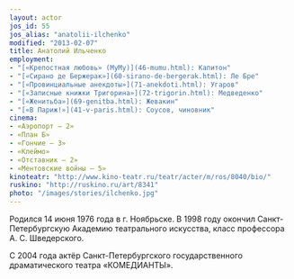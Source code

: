 ```yaml
---
layout: actor
jos_id: 55
jos_alias: "anatolii-ilchenko"
modified: "2013-02-07"
title: Анатолий Ильченко
employment:
- "[«Крепостная любовь» (МуМу)](46-mumu.html): Капитон"
- "[«Сирано де Бержерак»](60-sirano-de-bergerak.html): Ле Бре"
- "[«Провинциальные анекдоты»](71-anekdoti.html): Угаров"
- "[«Записные книжки Тригорина»](72-trigorin.html): Медведенко"
- "[«Женитьба»](69-genitba.html): Жевакин"
- "[«В Париж!»](41-v-paris.html): Соусов, чиновник"
cinema:
- «Аэропорт — 2»
- «План Б»
- «Гончие — 3»
- «Клеймо»
- «Отставник — 2»
- «Ментовские войны — 5»
kinoteatr: "http://www.kino-teatr.ru/teatr/acter/m/ros/8040/bio/"
ruskino: "http://ruskino.ru/art/8341"
photo: "/images/stories/ilchenko.jpg"
---
```


Родился 14 июня 1976 года в г. Ноябрьске. В 1998 году окончил Санкт-Петербургскую Академию театрального искусства, класс профессора А. С. Шведерского.

С 2004 года актёр Санкт-Петербургского государственного драматического театра «КОМЕДИАНТЫ».